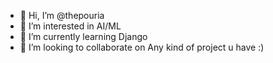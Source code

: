 - 👋 Hi, I’m @thepouria
- 👀 I’m interested in AI/ML
- 🌱 I’m currently learning Django
- 💞️ I’m looking to collaborate on Any kind of project u have :)


<!---
thepouria/thepouria is a ✨ special ✨ repository because its `README.md` (this file) appears on your GitHub profile.
You can click the Preview link to take a look at your changes.
--->
